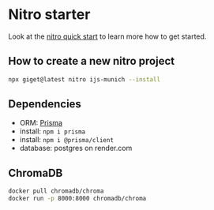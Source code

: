 # Nitro starter

Look at the [nitro quick start](https://nitro.unjs.io/guide#quick-start) to learn more how to get started.

## How to create a new nitro project

```bash
npx giget@latest nitro ijs-munich --install
```

## Dependencies
- ORM: [Prisma](https://www.prisma.io/)
- install: `npm i prisma`
- install: `npm i @prisma/client`
- database: postgres on render.com

## ChromaDB
```bash
docker pull chromadb/chroma
docker run -p 8000:8000 chromadb/chroma
```
